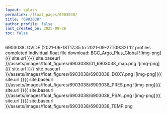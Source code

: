 ```yaml
---
layout: splash
permalink: /float_pages/6903038/
title: "6903038"
author_profile: false
last_created_on: 2025-09-26
toc: false
---
```

 
6903038: OVIDE (2021-06-18T17:35 to 2021-09-27T09:32)
12 profiles completed
Individual float file download: [BGC_Argo_Plus_Global](https://ftp.soest.hawaii.edu/bgc_argo_plus/Individual_Floats/outliers_removed/6903038_Sprof_processed.nc)
![img-png]({{ site.url }}{{ site.baseurl }}/assets/images/float_figures/6903038/01_6903038_map.png
![img-png]({{ site.url }}{{ site.baseurl }}/assets/images/float_figures/6903038/6903038_DOXY.png
![img-png]({{ site.url }}{{ site.baseurl }}/assets/images/float_figures/6903038/6903038_PRES.png
![img-png]({{ site.url }}{{ site.baseurl }}/assets/images/float_figures/6903038/6903038_PSAL.png
![img-png]({{ site.url }}{{ site.baseurl }}/assets/images/float_figures/6903038/6903038_TEMP.png
